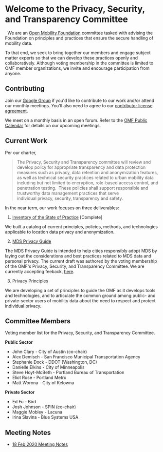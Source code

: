 # Welcome to the Privacy, Security, and Transparency Committee
 
We are an [Open Mobility Foundation](https://www.openmobilityfoundation.org/) committee tasked with advising the Foundation on principles and practices that ensure the secure handling of mobility data. 

To that end, we seek to bring together our members and engage subject matter experts so that we can develop these practices openly and collaboratively. Although voting membership in the committee is limited to OMF member organizations, we invite and encourage participation from anyone.

## Contributing

Join our [Google Group](https://groups.google.com/a/openmobilityfoundation.org/forum/#!forum/privcomm/join) if you'd like to contribute to our work and/or attend our monthly meetings. You'll also need to agree to our [contributor license agreement](https://cla-assistant.io/openmobilityfoundation/mobility-data-specification?redirect=true).

We meet on a monthly basis in an open forum. Refer to the [OMF Public Calendar](https://github.com/openmobilityfoundation/mobility-data-specification/wiki#omf-public-calendar) for details on our upcoming meetings.

## Current Work

Per our charter, 

> The Privacy, Security and Transparency committee will review and develop policy for appropriate transparency and data protection measures such as privacy, data retention and anonymization features, as well as technical security practices related to urban mobility data including but not limited to encryption, role-based access control, and penetration testing.  These policies shall support responsible and trustworthy data management practices that serve individual privacy, security, transparency and safety.

In the near term, our work focuses on three deliverables:

1. [Inventory of the State of Practice](/products/state-of-the-practice.md) [Complete]

We built a catalog of current principles, policies, methods, and technologies applicable to location data privacy and anonymization.

2. [MDS Privacy Guide](https://docs.google.com/document/d/1JvVSWw1-VwFdYqQIefvKvM0RmfEK2tv1wTyjeyNUavY/edit?usp=sharing)

The MDS Privacy Guide is intended to help cities responsibly adopt MDS by laying out the considerations and best practices related to MDS data and personal privacy. The current draft was authored by the voting membership of the OMF's Privacy, Security, and Transparency Committee. We are currently accepting feeback, [here](https://docs.google.com/forms/d/e/1FAIpQLSdqIeUarDh4NEgfWnbs8l0AAKdSUGeq0QnFx91Cly7WmdQgdg/viewform).

3. Privacy Principles

We are developing a set of principles to guide the OMF as it develops tools and technologies, and to articulate the common ground among public- and private-sector users of mobility data about the need to respect and protect individual privacy. 

## Committee Members

Voting member list for the Privacy, Security, and Transparency Committee. 

**Public Sector**
- John Clary  -  City of Austin (co-chair)
- Alex Demisch -  San Francisco Municipal Transportation Agency
- Stephanie Dock - DDOT (Washington, DC)
- Danielle Elkins - City of Minneapolis
- Steve Hoyt-McBeth - Portland Bureau of Transportation
- Eliot Rose - Portland Metro
- Matt Worona - City of Kelowna

**Private Sector**
- Ed Fu - Bird
- Josh Johnson - SPIN (co-chair)
- Maggie Mobley - Lacuna
- Irina Slavina - Blue Systems USA

## Meeting Notes

- [18 Feb 2020 Meeting Notes](https://github.com/openmobilityfoundation/privacy-committee/issues/11)
